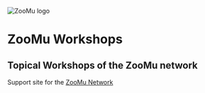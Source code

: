 ![ZooMu logo](https://zoomunetwork.org/images/ZooMu-horizontal-logo-2k.png)
# ZooMu Workshops
## Topical Workshops of the ZooMu network

Support site for the [ZooMu Network](https://zoomunetwork.org/)
